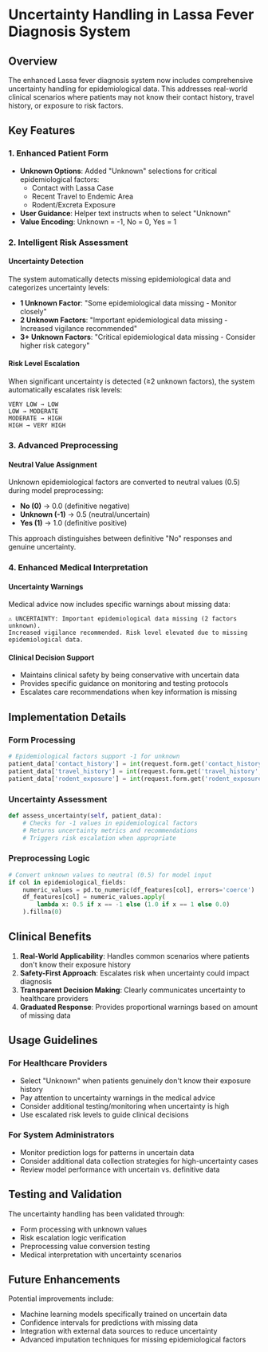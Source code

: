 # Uncertainty Handling in Lassa Fever Diagnosis System

## Overview

The enhanced Lassa fever diagnosis system now includes comprehensive uncertainty handling for epidemiological data. This addresses real-world clinical scenarios where patients may not know their contact history, travel history, or exposure to risk factors.

## Key Features

### 1. Enhanced Patient Form
- **Unknown Options**: Added "Unknown" selections for critical epidemiological factors:
  - Contact with Lassa Case
  - Recent Travel to Endemic Area
  - Rodent/Excreta Exposure
- **User Guidance**: Helper text instructs when to select "Unknown"
- **Value Encoding**: Unknown = -1, No = 0, Yes = 1

### 2. Intelligent Risk Assessment

#### Uncertainty Detection
The system automatically detects missing epidemiological data and categorizes uncertainty levels:

- **1 Unknown Factor**: "Some epidemiological data missing - Monitor closely"
- **2 Unknown Factors**: "Important epidemiological data missing - Increased vigilance recommended"
- **3+ Unknown Factors**: "Critical epidemiological data missing - Consider higher risk category"

#### Risk Level Escalation
When significant uncertainty is detected (≥2 unknown factors), the system automatically escalates risk levels:

```
VERY LOW → LOW
LOW → MODERATE  
MODERATE → HIGH
HIGH → VERY HIGH
```

### 3. Advanced Preprocessing

#### Neutral Value Assignment
Unknown epidemiological factors are converted to neutral values (0.5) during model preprocessing:

- **No (0)** → 0.0 (definitive negative)
- **Unknown (-1)** → 0.5 (neutral/uncertain)
- **Yes (1)** → 1.0 (definitive positive)

This approach distinguishes between definitive "No" responses and genuine uncertainty.

### 4. Enhanced Medical Interpretation

#### Uncertainty Warnings
Medical advice now includes specific warnings about missing data:

```
⚠️ UNCERTAINTY: Important epidemiological data missing (2 factors unknown). 
Increased vigilance recommended. Risk level elevated due to missing epidemiological data.
```

#### Clinical Decision Support
- Maintains clinical safety by being conservative with uncertain data
- Provides specific guidance on monitoring and testing protocols
- Escalates care recommendations when key information is missing

## Implementation Details

### Form Processing
```python
# Epidemiological factors support -1 for unknown
patient_data['contact_history'] = int(request.form.get('contact_history', 0))
patient_data['travel_history'] = int(request.form.get('travel_history', 0))
patient_data['rodent_exposure'] = int(request.form.get('rodent_exposure', 0))
```

### Uncertainty Assessment
```python
def assess_uncertainty(self, patient_data):
    # Checks for -1 values in epidemiological factors
    # Returns uncertainty metrics and recommendations
    # Triggers risk escalation when appropriate
```

### Preprocessing Logic
```python
# Convert unknown values to neutral (0.5) for model input
if col in epidemiological_fields:
    numeric_values = pd.to_numeric(df_features[col], errors='coerce')
    df_features[col] = numeric_values.apply(
        lambda x: 0.5 if x == -1 else (1.0 if x == 1 else 0.0)
    ).fillna(0)
```

## Clinical Benefits

1. **Real-World Applicability**: Handles common scenarios where patients don't know their exposure history
2. **Safety-First Approach**: Escalates risk when uncertainty could impact diagnosis
3. **Transparent Decision Making**: Clearly communicates uncertainty to healthcare providers
4. **Graduated Response**: Provides proportional warnings based on amount of missing data

## Usage Guidelines

### For Healthcare Providers
- Select "Unknown" when patients genuinely don't know their exposure history
- Pay attention to uncertainty warnings in the medical advice
- Consider additional testing/monitoring when uncertainty is high
- Use escalated risk levels to guide clinical decisions

### For System Administrators
- Monitor prediction logs for patterns in uncertain data
- Consider additional data collection strategies for high-uncertainty cases
- Review model performance with uncertain vs. definitive data

## Testing and Validation

The uncertainty handling has been validated through:
- Form processing with unknown values
- Risk escalation logic verification  
- Preprocessing value conversion testing
- Medical interpretation with uncertainty scenarios

## Future Enhancements

Potential improvements include:
- Machine learning models specifically trained on uncertain data
- Confidence intervals for predictions with missing data
- Integration with external data sources to reduce uncertainty
- Advanced imputation techniques for missing epidemiological factors
